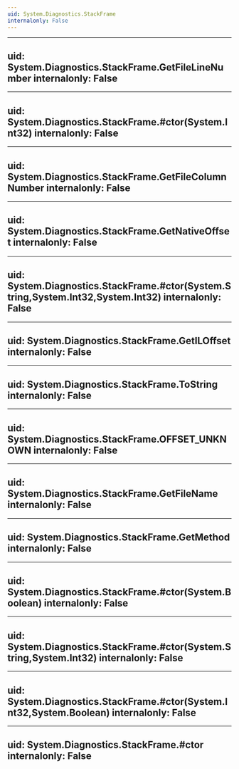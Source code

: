 ```yaml
---
uid: System.Diagnostics.StackFrame
internalonly: False
---
```


---
uid: System.Diagnostics.StackFrame.GetFileLineNumber
internalonly: False
---

---
uid: System.Diagnostics.StackFrame.#ctor(System.Int32)
internalonly: False
---

---
uid: System.Diagnostics.StackFrame.GetFileColumnNumber
internalonly: False
---

---
uid: System.Diagnostics.StackFrame.GetNativeOffset
internalonly: False
---

---
uid: System.Diagnostics.StackFrame.#ctor(System.String,System.Int32,System.Int32)
internalonly: False
---

---
uid: System.Diagnostics.StackFrame.GetILOffset
internalonly: False
---

---
uid: System.Diagnostics.StackFrame.ToString
internalonly: False
---

---
uid: System.Diagnostics.StackFrame.OFFSET_UNKNOWN
internalonly: False
---

---
uid: System.Diagnostics.StackFrame.GetFileName
internalonly: False
---

---
uid: System.Diagnostics.StackFrame.GetMethod
internalonly: False
---

---
uid: System.Diagnostics.StackFrame.#ctor(System.Boolean)
internalonly: False
---

---
uid: System.Diagnostics.StackFrame.#ctor(System.String,System.Int32)
internalonly: False
---

---
uid: System.Diagnostics.StackFrame.#ctor(System.Int32,System.Boolean)
internalonly: False
---

---
uid: System.Diagnostics.StackFrame.#ctor
internalonly: False
---
